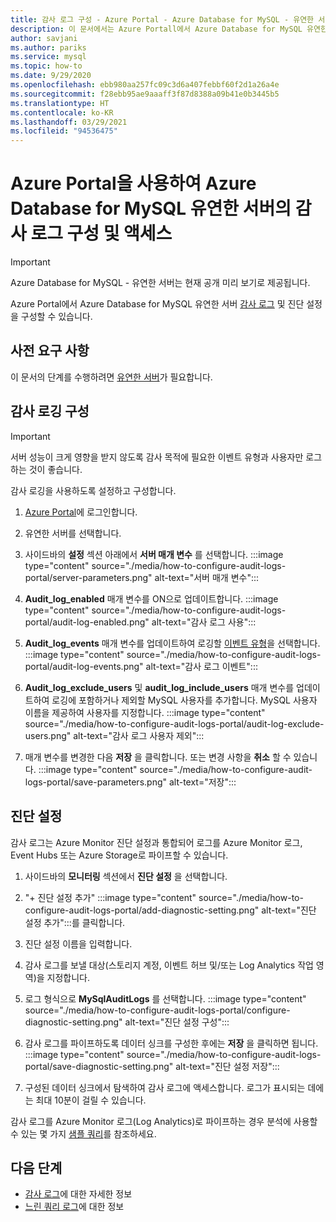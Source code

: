 ```yaml
---
title: 감사 로그 구성 - Azure Portal - Azure Database for MySQL - 유연한 서버
description: 이 문서에서는 Azure Portall에서 Azure Database for MySQL 유연한 서버의 감사 로그를 구성 및 액세스하는 방법을 설명합니다.
author: savjani
ms.author: pariks
ms.service: mysql
ms.topic: how-to
ms.date: 9/29/2020
ms.openlocfilehash: ebb980aa257fc09c3d6a407febbf60f2d1a26a4e
ms.sourcegitcommit: f28ebb95ae9aaaff3f87d8388a09b41e0b3445b5
ms.translationtype: HT
ms.contentlocale: ko-KR
ms.lasthandoff: 03/29/2021
ms.locfileid: "94536475"
---
```

# <a name="configure-and-access-audit-logs-for-azure-database-for-mysql---flexible-server-using-the-azure-portal"></a>Azure Portal을 사용하여 Azure Database for MySQL 유연한 서버의 감사 로그 구성 및 액세스

> [!IMPORTANT]
> Azure Database for MySQL - 유연한 서버는 현재 공개 미리 보기로 제공됩니다.

Azure Portal에서 Azure Database for MySQL 유연한 서버 [감사 로그](concepts-audit-logs.md) 및 진단 설정을 구성할 수 있습니다.

## <a name="prerequisites"></a>사전 요구 사항
이 문서의 단계를 수행하려면 [유연한 서버](quickstart-create-server-portal.md)가 필요합니다.

## <a name="configure-audit-logging"></a>감사 로깅 구성

>[!IMPORTANT]
> 서버 성능이 크게 영향을 받지 않도록 감사 목적에 필요한 이벤트 유형과 사용자만 로그하는 것이 좋습니다.

감사 로깅을 사용하도록 설정하고 구성합니다.

1. [Azure Portal](https://portal.azure.com/)에 로그인합니다.

1. 유연한 서버를 선택합니다.

1. 사이드바의 **설정** 섹션 아래에서 **서버 매개 변수** 를 선택합니다.
    :::image type="content" source="./media/how-to-configure-audit-logs-portal/server-parameters.png" alt-text="서버 매개 변수":::

1. **Audit_log_enabled** 매개 변수를 ON으로 업데이트합니다.
    :::image type="content" source="./media/how-to-configure-audit-logs-portal/audit-log-enabled.png" alt-text="감사 로그 사용":::

1. **Audit_log_events** 매개 변수를 업데이트하여 로깅할 [이벤트 유형](concepts-audit-logs.md#configure-audit-logging)을 선택합니다.
    :::image type="content" source="./media/how-to-configure-audit-logs-portal/audit-log-events.png" alt-text="감사 로그 이벤트":::

1. **Audit_log_exclude_users** 및 **audit_log_include_users** 매개 변수를 업데이트하여 로깅에 포함하거나 제외할 MySQL 사용자를 추가합니다. MySQL 사용자 이름을 제공하여 사용자를 지정합니다.
    :::image type="content" source="./media/how-to-configure-audit-logs-portal/audit-log-exclude-users.png" alt-text="감사 로그 사용자 제외":::

1. 매개 변수를 변경한 다음 **저장** 을 클릭합니다. 또는 변경 사항을 **취소** 할 수 있습니다.
    :::image type="content" source="./media/how-to-configure-audit-logs-portal/save-parameters.png" alt-text="저장":::

## <a name="set-up-diagnostics"></a>진단 설정

감사 로그는 Azure Monitor 진단 설정과 통합되어 로그를 Azure Monitor 로그, Event Hubs 또는 Azure Storage로 파이프할 수 있습니다.

1. 사이드바의 **모니터링** 섹션에서 **진단 설정** 을 선택합니다.

1. "+ 진단 설정 추가" :::image type="content" source="./media/how-to-configure-audit-logs-portal/add-diagnostic-setting.png" alt-text="진단 설정 추가":::를 클릭합니다.

1. 진단 설정 이름을 입력합니다.

1. 감사 로그를 보낼 대상(스토리지 계정, 이벤트 허브 및/또는 Log Analytics 작업 영역)을 지정합니다.

1. 로그 형식으로 **MySqlAuditLogs** 를 선택합니다.
    :::image type="content" source="./media/how-to-configure-audit-logs-portal/configure-diagnostic-setting.png" alt-text="진단 설정 구성":::

1. 감사 로그를 파이프하도록 데이터 싱크를 구성한 후에는 **저장** 을 클릭하면 됩니다.
    :::image type="content" source="./media/how-to-configure-audit-logs-portal/save-diagnostic-setting.png" alt-text="진단 설정 저장":::

1. 구성된 데이터 싱크에서 탐색하여 감사 로그에 액세스합니다. 로그가 표시되는 데에는 최대 10분이 걸릴 수 있습니다.

감사 로그를 Azure Monitor 로그(Log Analytics)로 파이프하는 경우 분석에 사용할 수 있는 몇 가지 [샘플 쿼리](concepts-audit-logs.md#analyze-logs-in-azure-monitor-logs)를 참조하세요.  

## <a name="next-steps"></a>다음 단계

- [감사 로그](concepts-audit-logs.md)에 대한 자세한 정보
- [느린 쿼리 로그](concepts-slow-query-logs.md)에 대한 정보
<!-- - Learn how to configure audit logs in the [Azure CLI](howto-configure-audit-logs-cli.md)-->